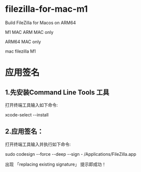# filezilla-for-mac-m1
Build FileZilla for Macos on ARM64

M1 MAC
ARM  MAC only

ARM64  MAC only  

mac filezilla  M1

# 应用签名
## 1.先安装Command Line Tools 工具
打开终端工具输入如下命令:

xcode-select --install

## 2.应用签名：
打开终端工具输入并执行如下命令:


sudo codesign --force --deep --sign - /Applications/FileZilla.app


出现 「replacing existing signature」 提示即成功！
